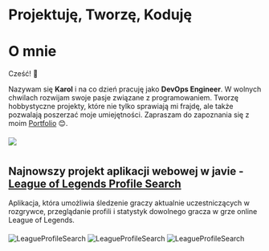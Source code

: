 # Projektuję, Tworzę, Koduję
# O mnie

Cześć! 👋

Nazywam się **Karol** i na co dzień pracuję jako **DevOps Engineer**. W wolnych chwilach rozwijam swoje pasje związane z programowaniem.
Tworzę hobbystyczne projekty, które nie tylko sprawiają mi frajdę, ale także pozwalają poszerzać moje umiejętności.
Zapraszam do zapoznania się z moim [Portfolio](https://kpodsiadlo7.github.io/) 😊.
#### 
[![](https://skillicons.dev/icons?i=aws,gitlab,java,js,docker,mysql,mongodb,idea,kubernetes,rabbitmq)](https://github.com/kpodsiadlo7)

#
## Najnowszy projekt aplikacji webowej w javie - [League of Legends Profile Search](https://kpodsiadlo7.github.io/LeagueProfileSearch/lolhome.html)
Aplikacja, która umożliwia śledzenie graczy aktualnie uczestniczących w rozgrywce, przeglądanie profili i statystyk dowolnego gracza w grze online League of Legends.
#### 
<img src="https://raw.githubusercontent.com/kpodsiadlo7/LeagueProfileSearch/main/img/profile%20search.png" alt="LeagueProfileSearch">
<img src="https://raw.githubusercontent.com/kpodsiadlo7/LeagueProfileSearch/main/img/active%20match.png" alt="LeagueProfileSearch">
<img src="https://raw.githubusercontent.com/kpodsiadlo7/LeagueProfileSearch/main/img/recent%20match.png" alt="LeagueProfileSearch">

